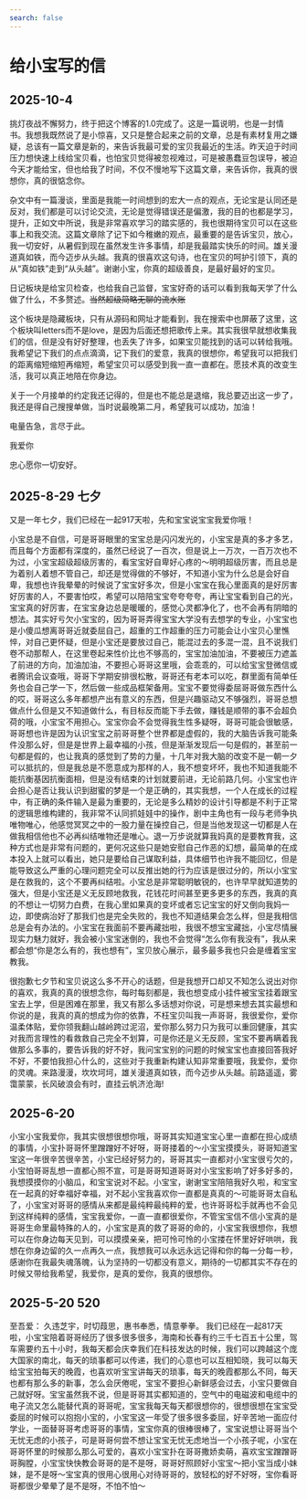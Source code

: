 ```yaml
---
search: false
---
```


# 给小宝写的信

## 2025-10-4
挑灯夜战不懈努力，终于把这个博客的1.0完成了。这是一篇说明，也是一封情书。我想我既然说了是小惊喜，又只是整合起来之前的文章，总是有素材复用之嫌疑，总该有一篇文章是新的，来告诉我最可爱的宝贝我最近的生活。昨天迫于时间压力想快速上线给宝贝看，也怕宝贝觉得被忽视难过，可是被愚蠢豆包误导，被迫今天才能给宝，但也给我了时间，不仅不慢地写下这篇文章，来告诉你，我真的很想你，真的很惦念你。

杂文中有一篇漫谈，里面是我能一时间想到的宏大一点的观点，无论宝是认同还是反对，我们都是可以讨论交流，无论是觉得错误还是偏激，我的目的也都是学习，提升，正如文中所说，我是非常喜欢学习的踏实感的，我也很期待宝贝可以在这些事上和我交流。这篇文章除了记下如今稚嫩的观点，最重要的是告诉宝贝，放心，我一切安好，从暑假到现在虽然发生许多事情，却是我最踏实快乐的时间。雄关漫道真如铁，而今迈步从头越。我真的很喜欢这句诗，也在宝贝的呵护引领下，真的从“真如铁”走到“从头越”。谢谢小宝，你真的超级善良，是最好最好的宝贝。

日记板块是给宝贝检查，也给我自己监督，宝宝好奇的话可以看到我每天学了什么做了什么，不多赘述。~~当然超级简略无聊的流水账~~

这个板块是隐藏板块，只有从源码和网址才能看到，我在搜索中也屏蔽了这里，这个板块叫letters而不是love，是因为后面还想把歌传上来。其实我很早就想收集我们的信，但是没有好好整理，也丢失了许多，如果宝贝能找到的话可以转给我哦。我希望记下我们的点点滴滴，记下我们的爱意，我真的很想你，希望我可以把我们的距离缩短缩短再缩短，希望宝贝可以感受到我一直一直都在。愿技术真的改变生活，我可以真正地陪在你身边。

关于一个月接单的约定我还记得的，但是也不能总是退缩，我总要迈出这一步了，我还是得自己搜搜单做，当时说最晚第二月，希望我可以成功，加油！

电量告急，言尽于此。

我爱你

忠心愿你一切安好。

## 2025-8-29 七夕
又是一年七夕，我们已经在一起917天啦，先和宝宝说宝宝我爱你哦！

小宝总是不自信，可是哥哥眼里的宝宝总是闪闪发光的，小宝宝是真的多才多艺，而且每个方面都有深度的，虽然已经说了一百次，但是说上一万次，一百万次也不为过，小宝宝超级超级厉害的，看宝宝好自卑好心疼的～明明超级厉害，而且总是为着别人着想不管自己，却还是觉得做的不够好，不知道小宝为什么总是会好自卑，我想也许我晕晕的时候说了宝宝好多次，但是小宝宝在我心里面真的是好厉害好厉害的人，不要害怕哎，希望可以陪陪宝宝夸夸夸夸，再让宝宝看到自己的光，宝宝真的好厉害，在宝宝身边总是暖暖的，感觉心灵都净化了，也不会再有阴暗的想法。其实好亏欠小宝宝的，因为哥哥弄得宝宝大学没有去想学的专业，小宝宝也是小傻瓜想离哥哥近就委屈自己，超重的工作超重的压力可能会让小宝贝心里憔悴，对自己更怀疑，但是小宝还是要放过自己，能混过去的多混一混，且不说我们卷不动那帮人，在这里卷起来性价比也不够高的，宝宝加油加油，不要被压力遮盖了前进的方向，加油加油，不要担心哥哥这里哦，会乖乖的，可以给宝宝登微信或者腾讯会议查哦，哥哥下学期安排很松散，哥哥还有老本可以吃，群里面有简单任务也会自己学一下，然后做一些成品框架备用。宝宝不要觉得委屈哥哥做东西什么的哎，哥哥这么多年都想产出有意义的东西，但是兴趣驱动又不够强烈，哥哥总想做点什么但是又不知道做什么，有目标反而能下手去做，赚钱是顺带的事不会超负荷的哦，小宝宝不用担心。宝宝你会不会觉得我生性多疑呀，哥哥可能会很敏感，哥哥想也许是因为认识宝宝之前哥哥整个世界都是虚假的，我的大脑告诉我可能条件没那么好，但是是世界上最幸福的小孩，但是渐渐发现后一句是假的，甚至前一句都是假的，也让我真的感觉到了势的力量，十几年对我大脑的改变不是一朝一夕可以抵抗的，但是我总是不愿意成为那样的人，我不想变坏坏，我也不知道我能不能抗衡基因抗衡面相，但是没有结束的计划就要前进，无论前路几何。小宝宝也许会担心是否让我认识到甜蜜的梦是一个是正确的，其实我想，一个人在成长的过程中，有正确的条件输入是最为重要的，无论是多么精妙的设计引导都是不利于正常的逻辑思维构建的，我非常不认同抓娃娃中的操作，剧中主角也有一段与老师争执唯物唯心，他感觉冥冥之中的一股力量在操控自己，但是当他发现这一切都是人在做我相信他也不必再纠结唯物还是唯心。退一万步说就算我妈真的是要教育我，这种方式也是非常有问题的，更何况这些只是她安慰自己作恶的幻想，最简单的在成本投入上就可以看出，她只是要给自己谋取利益，具体细节也许我不能回忆，但是能导致这么严重的心理问题完全可以反推出她的行为应该是很过分的，所以小宝宝是在救我的，这个不要再纠结啦。小宝总是非常聪明敏锐的，也许早早就知道势的强大，但是小宝还是义无反顾地救我，花钱花时间甚至更多更多的东西，我真的真的不想让一切努力白费，在我心里如果真的变坏或者忘记宝宝的好又倒向我妈一边，即使病治好了那我们也是完全失败的，我也不知道结果会怎么样，但是我相信总是会有办法的。小宝宝在我面前不要再藏拙啦，我很不想宝宝藏拙，小宝尽情展现实力魅力就好，我会被小宝宝迷倒的，我也不会觉得“怎么你有我没有”，我从来都会想“你是怎么有的，我也想有”，宝贝放心展示，最多最多我也只会是缠着宝宝教我。

很抱歉七夕节和宝贝说这么多不开心的话题，但是我想开口却又不知怎么说出对你的喜欢，我真的真的很想念你，每时每刻都是，我也想变成小挂件被宝宝挂着跟宝宝去上学，但是困难在那里，我又有那么多话想对你说，可是想来想去其实最想和你说的是，我真的真的想成为你的依靠，不枉宝贝叫我一声哥哥，我很爱你，爱你温柔体贴，爱你领我翻山越岭跨过泥沼，爱你那么努力只为我可以重回健康，其实对我而言理性的看救救自己完全不划算，可是你还是义无反顾，宝宝不要再瞒着我做那么多事的，要告诉我的好不好，我问宝宝别的问题的时候宝宝也直接回答我好不好，不要怕我担心什么的，这些对于我重新构建认知非常重要哦，我爱你，爱你的灵魂。来路漫漫，坎坎坷坷，雄关漫道真如铁，而今迈步从头越。前路遥遥，雾霭蒙蒙，长风破浪会有时，直挂云帆济沧海!

## 2025-6-20
小宝小宝我爱你，我其实很想很想你哦，哥哥其实知道宝宝心里一直都在担心成绩的事情，小宝扑哥哥怀里蹭蹭好不好呀，哥哥搂着的～小宝宝摸摸头，哥哥知道宝宝这一年很辛苦很辛苦，小宝已经好努力的，哥哥其实一直都对小宝宝很亏欠的，小宝怕哥哥乱想一直都心照不宣，可是哥哥知道哥哥对小宝宝影响了好多好多的，我想摸摸你的小脑瓜，和宝宝说对不起。小宝宝，谢谢宝宝陪陪我好久啦，和宝宝在一起真的好幸福好幸福，对不起小宝我喜欢你一直都是真真的～可能哥哥太自私了，小宝宝对哥哥的感情从来都是最纯粹最纯粹的爱，也许哥哥松手就再也不会见到这样纯粹的感情，宝宝我爱你，一直一直都很爱你，不管宝宝信不信小宝真的是哥哥生命里最特殊的人的，小宝宝是真的救了哥哥的命的，小宝宝我很想你，我想可以在你身边每天见到，可以摸摸亲亲，把可怜可怜的小宝搂在怀里好好哄哄，我想在你身边留的久一点再久一点，我想我可以永远永远记得和你的每一分每一秒，感谢你在我最失魂落魄，认为坚持的一切都没有意义，期待的一切都其实不存在的时候又带给我希望，我爱你，是真的爱你，我真的很想你。


## 2025-5-20 520
至吾爱：
久违芝宇，时切葭思，惠书奉悉，情意拳拳。
我们已经在一起817天啦，小宝宝陪着哥哥经历了很多很多很多，海南和长春有约三千七百五十公里，驾车需要约五十小时，我每天都会庆幸我们在科技发达的时候，我们可以跨越这个庞大国家的南北，每天的琐事都可以传递，我们的心意也可以互相知晓，我可以每天给宝宝拍每天的晚霞，也喜欢听宝宝讲每天的琐事，每天的晚霞都那么不同，每天也都有那么多的新事，怎么会厌倦呢，宝宝不要担心新鲜感会过去，小宝只要做自己就好呀。宝宝虽然我不说，但是哥哥其实都知道的，空气中的电磁波和电缆中的电子流又怎么能替代真的哥哥呢，宝宝我每天每天都很想你的，很想很想在宝宝受委屈的时候可以抱抱小宝的，小宝宝这一年受了很多很多委屈，好辛苦地一面应付学业，一面替哥哥考虑哥哥的事情，宝宝你真的很棒很棒了，宝宝说想让哥哥当个无忧无虑的小孩子，可是哥哥何尝不想让宝宝无忧无虑地当一个小孩子呢，小宝在哥哥怀里的时候那么那么可爱的，喜欢小宝宝扑在哥哥撒娇卖萌，喜欢宝宝蹭蹭哥哥胸膛，小宝宝快快教会哥哥的是不是呀，哥哥好照顾好小宝宝～把小宝当成小妹妹，是不是呀～宝宝真的很用心很用心对待哥哥的，放轻松的好不好呀，宝你看哥哥都很少晕晕了是不是呀，不怕不怕～
